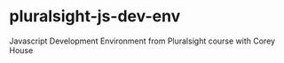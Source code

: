 # pluralsight-js-dev-env
Javascript Development Environment from Pluralsight course with Corey House
